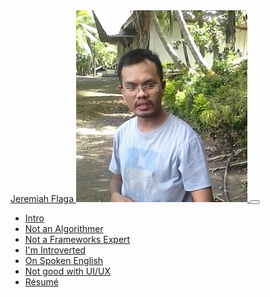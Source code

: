 <nav class="navbar navbar-expand-lg navbar-dark bg-primary fixed-top" id="sideNav">
    <a class="navbar-brand js-scroll-trigger" href="#page-top">
        <span class="d-block d-lg-none">Jeremiah Flaga</span>
        <span class="d-none d-lg-block"><img class="img-fluid img-profile rounded-circle mx-auto mb-2" src="../../images/Jboy2017-Anti-Resume-Small.jpg" alt="" /></span>
    </a>
    <button class="navbar-toggler" type="button" data-toggle="collapse" data-target="#navbarSupportedContent" aria-controls="navbarSupportedContent" aria-expanded="false" aria-label="Toggle navigation"><span class="navbar-toggler-icon"></span></button>
    <div class="collapse navbar-collapse" id="navbarSupportedContent">
        <ul class="navbar-nav">
            <li class="nav-item"><a class="nav-link js-scroll-trigger" href="#intro">Intro</a></li>
            <li class="nav-item"><a class="nav-link js-scroll-trigger" href="#not-an-algorithmer">Not an Algorithmer</a></li>
            <li class="nav-item"><a class="nav-link js-scroll-trigger" href="#not-an-expert-on-frameworks">Not a Frameworks Expert</a></li>
            <!-- 
            <li class="nav-item"><a class="nav-link js-scroll-trigger" href="#if-your-codebase-is-messy">If your codebase is messy...</a></li>
            -->
            <li class="nav-item"><a class="nav-link js-scroll-trigger" href="#i-am-introverted">I'm Introverted</a></li>
            <li class="nav-item"><a class="nav-link js-scroll-trigger" href="#not-yet-good-with-spoken-english">On Spoken English</a></li>
            <li class="nav-item"><a class="nav-link js-scroll-trigger" href="#not-good-with-ui-ux">Not good with UI/UX</a></li>
            <li class="nav-item"><a class="nav-link js-scroll-trigger" href="#back-to-resume">Résumé</a></li>
        </ul>
    </div>
</nav>